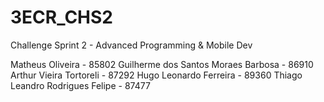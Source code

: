 # 3ECR_CHS2
Challenge Sprint 2 - Advanced Programming &amp; Mobile Dev

Matheus Oliveira - 85802
Guilherme dos Santos Moraes Barbosa - 86910
Arthur Vieira Tortoreli - 87292
Hugo Leonardo Ferreira - 89360
Thiago Leandro Rodrigues Felipe - 87477